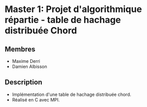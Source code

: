 # Master 1: Projet d'algorithmique répartie - table de hachage distribuée Chord

## Membres
* Maxime Derri
* Damien Albisson

## Description
* Implémentation d'une table de hachage distribuée chord.
* Réalisé en C avec MPI.
